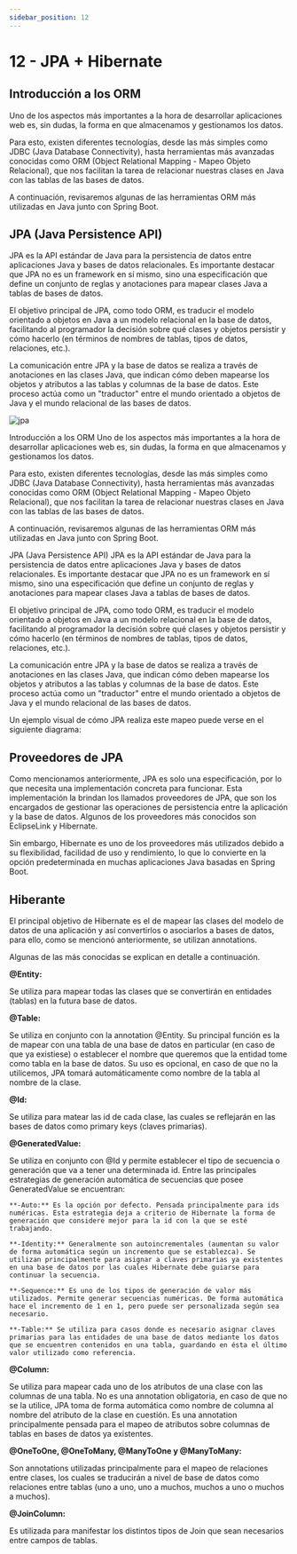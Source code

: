 ```yaml
---
sidebar_position: 12
---
```


#  12 - JPA + Hibernate

## Introducción a los ORM

Uno de los aspectos más importantes a la hora de desarrollar aplicaciones web es, sin dudas, la forma en que almacenamos y gestionamos los datos.

Para esto, existen diferentes tecnologías, desde las más simples como JDBC (Java Database Connectivity), hasta herramientas más avanzadas conocidas como ORM (Object Relational Mapping - Mapeo Objeto Relacional), que nos facilitan la tarea de relacionar nuestras clases en Java con las tablas de las bases de datos.

A continuación, revisaremos algunas de las herramientas ORM más utilizadas en Java junto con Spring Boot.

## JPA (Java Persistence API)

JPA es la API estándar de Java para la persistencia de datos entre aplicaciones Java y bases de datos relacionales. Es importante destacar que JPA no es un framework en sí mismo, sino una especificación que define un conjunto de reglas y anotaciones para mapear clases Java a tablas de bases de datos.

El objetivo principal de JPA, como todo ORM, es traducir el modelo orientado a objetos en Java a un modelo relacional en la base de datos, facilitando al programador la decisión sobre qué clases y objetos persistir y cómo hacerlo (en términos de nombres de tablas, tipos de datos, relaciones, etc.).

La comunicación entre JPA y la base de datos se realiza a través de anotaciones en las clases Java, que indican cómo deben mapearse los objetos y atributos a las tablas y columnas de la base de datos. Este proceso actúa como un "traductor" entre el mundo orientado a objetos de Java y el mundo relacional de las bases de datos.

![jpa](/img/jpa.png)




Introducción a los ORM
Uno de los aspectos más importantes a la hora de desarrollar aplicaciones web es, sin dudas, la forma en que almacenamos y gestionamos los datos.

Para esto, existen diferentes tecnologías, desde las más simples como JDBC (Java Database Connectivity), hasta herramientas más avanzadas conocidas como ORM (Object Relational Mapping - Mapeo Objeto Relacional), que nos facilitan la tarea de relacionar nuestras clases en Java con las tablas de las bases de datos.

A continuación, revisaremos algunas de las herramientas ORM más utilizadas en Java junto con Spring Boot.

JPA (Java Persistence API)
JPA es la API estándar de Java para la persistencia de datos entre aplicaciones Java y bases de datos relacionales. Es importante destacar que JPA no es un framework en sí mismo, sino una especificación que define un conjunto de reglas y anotaciones para mapear clases Java a tablas de bases de datos.

El objetivo principal de JPA, como todo ORM, es traducir el modelo orientado a objetos en Java a un modelo relacional en la base de datos, facilitando al programador la decisión sobre qué clases y objetos persistir y cómo hacerlo (en términos de nombres de tablas, tipos de datos, relaciones, etc.).

La comunicación entre JPA y la base de datos se realiza a través de anotaciones en las clases Java, que indican cómo deben mapearse los objetos y atributos a las tablas y columnas de la base de datos. Este proceso actúa como un "traductor" entre el mundo orientado a objetos de Java y el mundo relacional de las bases de datos.

Un ejemplo visual de cómo JPA realiza este mapeo puede verse en el siguiente diagrama:



## Proveedores de JPA
Como mencionamos anteriormente, JPA es solo una especificación, por lo que necesita una implementación concreta para funcionar. Esta implementación la brindan los llamados proveedores de JPA, que son los encargados de gestionar las operaciones de persistencia entre la aplicación y la base de datos. Algunos de los proveedores más conocidos son EclipseLink y Hibernate.

Sin embargo, Hibernate es uno de los proveedores más utilizados debido a su flexibilidad, facilidad de uso y rendimiento, lo que lo convierte en la opción predeterminada en muchas aplicaciones Java basadas en Spring Boot.



## Hiberante
El principal objetivo de Hibernate es el de mapear las clases del modelo de datos de una aplicación y así convertirlos o asociarlos a bases de datos, para ello, como se mencionó anteriormente, se utilizan annotations.

Algunas de las más conocidas se explican en detalle a continuación.

**@Entity:** 

Se utiliza para mapear todas las clases que se convertirán en entidades (tablas) en la futura base de datos.

**@Table:** 

Se utiliza en conjunto con la annotation @Entity. Su principal función es la de mapear con una tabla de una base de datos en particular (en caso de que ya existiese) o establecer el nombre que queremos que la entidad tome como tabla en la base de datos. Su uso es opcional, en caso de que no la utilicemos, JPA tomará automáticamente como nombre de la tabla al nombre de la clase.

**@Id:**

 Se utiliza para matear las id de cada clase, las cuales se reflejarán en las bases de datos como primary keys (claves primarias).

**@GeneratedValue:** 

Se utiliza en conjunto con @Id y permite establecer el tipo de secuencia o generación que va a tener una determinada id. Entre las principales estrategias de generación automática de secuencias que posee GeneratedValue se encuentran:

    **-Auto:** Es la opción por defecto. Pensada principalmente para ids numéricas. Esta estrategia deja a criterio de Hibernate la forma de generación que considere mejor para la id con la que se esté trabajando.

    **-Identity:** Generalmente son autoincrementales (aumentan su valor de forma automática según un incremento que se establezca). Se utilizan principalmente para asignar a claves primarias ya existentes en una base de datos por las cuales Hibernate debe guiarse para continuar la secuencia.

    **-Sequence:** Es uno de los tipos de generación de valor más utilizados. Permite generar secuencias numéricas. De forma automática hace el incremento de 1 en 1, pero puede ser personalizada según sea necesario.

    **-Table:** Se utiliza para casos donde es necesario asignar claves primarias para las entidades de una base de datos mediante los datos que se encuentren contenidos en una tabla, guardando en ésta el último valor utilizado como referencia.

**@Column:** 

Se utiliza para mapear cada uno de los atributos de una clase con las columnas de una tabla. No es una annotation obligatoria, en caso de que no se la utilice, JPA toma de forma automática como nombre de columna al nombre del atributo de la clase en cuestión. Es una annotation principalmente pensada para el mapeo de atributos sobre columnas de tablas en bases de datos ya existentes.

**@OneToOne, @OneToMany, @ManyToOne y @ManyToMany:** 

Son annotations utilizadas principalmente para el mapeo de relaciones entre clases, los cuales se traducirán a nivel de base de datos como relaciones entre tablas (uno a uno, uno a muchos, muchos a uno o muchos a muchos).

**@JoinColumn:** 

Es utilizada para manifestar los distintos tipos de Join que sean necesarios entre campos de tablas.